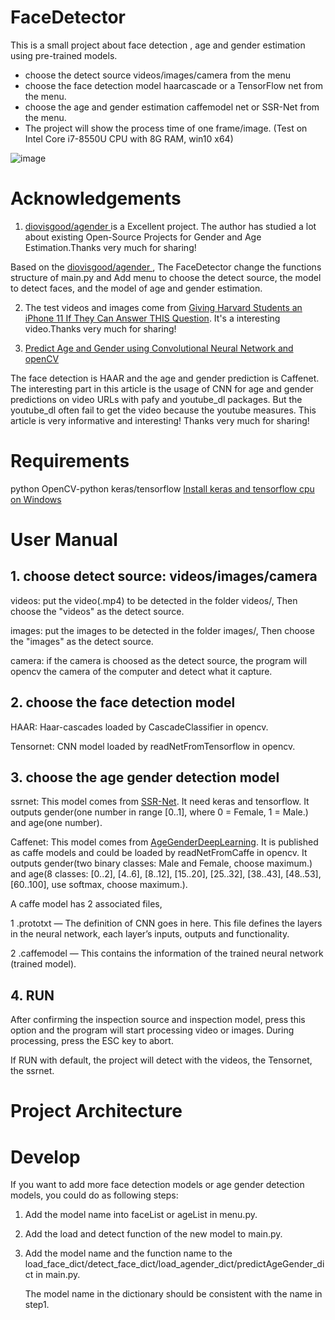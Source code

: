 # FaceDetector

This is a small project about face detection , age and gender estimation using pre-trained models.

- choose the detect source videos/images/camera from the menu
- choose the face detection model haarcascade or a TensorFlow net from the menu.
- choose the age and gender estimation caffemodel net or SSR-Net from the menu.
- The project will show the process time of one frame/image. (Test on Intel Core i7-8550U CPU with 8G RAM, win10 x64)

![image](https://livezingy.com/uploads/2020/05/faceAgenderDetector.gif)

# Acknowledgements

1. [ diovisgood/agender ](https://github.com/diovisgood/agender) is a Excellent project. The author has studied a lot about existing Open-Source Projects for Gender and Age Estimation.Thanks very much for sharing!

Based on the [ diovisgood/agender ](https://github.com/diovisgood/agender), The FaceDetector change the functions structure of main.py and Add menu to choose the detect source, the  model to detect faces, and the model of age and gender estimation.

2. The test videos and images come from [Giving Harvard Students an iPhone 11 If They Can Answer THIS Question](https://www.youtube.com/watch?v=cSSFRim8OK8). It's a interesting video.Thanks very much for sharing!

3. [Predict Age and Gender using Convolutional Neural Network and openCV](https://towardsdatascience.com/predict-age-and-gender-using-convolutional-neural-network-and-opencv-fd90390e3ce6) 

The face detection is HAAR and the age and gender prediction is Caffenet. The interesting part in this article is the usage of CNN for age and gender predictions on video URLs with pafy and youtube_dl packages. But the youtube_dl often fail to get the video because the youtube measures. This article is very informative and interesting! Thanks very much for sharing!


# Requirements

python
OpenCV-python
keras/tensorflow
[Install keras and tensorflow cpu on Windows](https://livezingy.com/install-keras-and-tensorflow-cpu-on-windows/)

# User Manual

## 1. choose detect source: videos/images/camera

videos: put the video(.mp4) to be detected in the folder videos/, Then choose the "videos" as the detect source.

images: put the images to be detected in the folder images/, Then choose the "images" as the detect source.

camera: if the camera is choosed as the detect source, the program will opencv the camera of the computer and detect what it capture.

## 2. choose the face detection model

HAAR: Haar-cascades loaded by CascadeClassifier in opencv.

Tensornet: CNN model loaded by readNetFromTensorflow in opencv.

## 3. choose the age gender detection model

ssrnet: This model comes from [SSR-Net](https://github.com/shamangary/SSR-Net). It need keras and tensorflow.
It outputs gender(one number in range [0..1], where 0 = Female, 1 = Male.) and age(one number).

Caffenet: This model comes from [AgeGenderDeepLearning](https://github.com/GilLevi/AgeGenderDeepLearning). It is published as caffe models and could be loaded  by readNetFromCaffe in opencv.
It outputs gender(two binary classes: Male and Female, choose maximum.) and age(8 classes: [0..2], [4..6], [8..12], [15..20], [25..32], [38..43], [48..53], [60..100], use softmax, choose maximum.).

A caffe model has 2 associated files,

1 .prototxt — The definition of CNN goes in here. This file defines the layers in the neural network, each layer’s inputs, outputs and functionality.

2 .caffemodel — This contains the information of the trained neural network (trained model).

## 4. RUN
After confirming the inspection source and inspection model, press this option and the program will start processing video or images. During processing, press the ESC key to abort.

If RUN with default, the project will detect with the videos, the Tensornet, the ssrnet. 

# Project Architecture

# Develop

If you want to add more face detection models or age gender detection models, you could do as following steps:

1. Add the model name into faceList or ageList in menu.py.

2. Add the load and detect function of the new model to main.py.

3. Add the model name and the function name to the load_face_dict/detect_face_dict/load_agender_dict/predictAgeGender_dict in main.py.

   The model name in the dictionary should be consistent with the name in step1.






